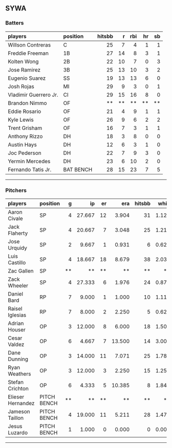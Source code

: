 ## SYWA

### Batters

 
|players               |position  | hitsbb|  r| rbi| hr| sb| 
|:---------------------|:---------|------:|--:|---:|--:|--:| 
|Willson Contreras     |C         |     25|  7|   4|  1|  1| 
|Freddie Freeman       |1B        |     27| 14|   8|  3|  1| 
|Kolten Wong           |2B        |     22| 10|   7|  0|  3| 
|Jose Ramirez          |3B        |     25| 13|  10|  3|  2| 
|Eugenio Suarez        |SS        |     19| 13|  13|  6|  0| 
|Josh Rojas            |MI        |     29|  9|   3|  0|  1| 
|Vladimir Guerrero Jr. |CI        |     29| 15|  16|  8|  0| 
|Brandon Nimmo         |OF        |     **| **|  **| **| **| 
|Eddie Rosario         |OF        |     21|  4|   9|  1|  1| 
|Kyle Lewis            |OF        |     26|  9|   6|  2|  2| 
|Trent Grisham         |OF        |     16|  7|   3|  1|  1| 
|Anthony Rizzo         |DH        |     18|  3|   8|  0|  0| 
|Austin Hays           |DH        |     12|  6|   3|  1|  0| 
|Joc Pederson          |DH        |     22|  7|   9|  3|  0| 
|Yermin Mercedes       |DH        |     23|  6|  10|  2|  0| 
|Fernando Tatis Jr.    |BAT BENCH |     28| 15|  23|  7|  5| 


* * *

### Pitchers

 
|players           |position    |  g|     ip| er|    era| hitsbb|  whip| so|  w| sv| 
|:-----------------|:-----------|--:|------:|--:|------:|------:|-----:|--:|--:|--:| 
|Aaron Civale      |SP          |  4| 27.667| 12|  3.904|     31| 1.120| 21|  2|  0| 
|Jack Flaherty     |SP          |  4| 20.667|  7|  3.048|     25| 1.210| 25|  2|  0| 
|Jose Urquidy      |SP          |  2|  9.667|  1|  0.931|      6| 0.621| 13|  1|  0| 
|Luis Castillo     |SP          |  4| 18.667| 18|  8.679|     38| 2.036| 22|  0|  0| 
|Zac Gallen        |SP          | **|     **| **|     **|     **|    **| **| **| **| 
|Zack Wheeler      |SP          |  4| 27.333|  6|  1.976|     24| 0.878| 43|  1|  0| 
|Daniel Bard       |RP          |  7|  9.000|  1|  1.000|     10| 1.111| 13|  2|  2| 
|Raisel Iglesias   |RP          |  7|  8.000|  2|  2.250|      5| 0.625| 13|  2|  3| 
|Adrian Houser     |OP          |  3| 12.000|  8|  6.000|     18| 1.500| 11|  0|  0| 
|Cesar Valdez      |OP          |  6|  4.667|  7| 13.500|     14| 3.000|  5|  0|  0| 
|Dane Dunning      |OP          |  3| 14.000| 11|  7.071|     25| 1.786| 13|  0|  0| 
|Ryan Weathers     |OP          |  3| 12.000|  3|  2.250|     15| 1.250|  7|  0|  0| 
|Stefan Crichton   |OP          |  6|  4.333|  5| 10.385|      8| 1.846|  2|  0|  0| 
|Elieser Hernandez |PITCH BENCH | **|     **| **|     **|     **|    **| **| **| **| 
|Jameson Taillon   |PITCH BENCH |  4| 19.000| 11|  5.211|     28| 1.474| 21|  0|  0| 
|Jesus Luzardo     |PITCH BENCH |  1|  1.000|  0|  0.000|      0| 0.000|  1|  0|  0| 


* * *


